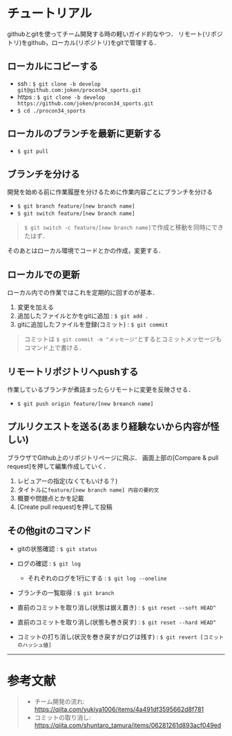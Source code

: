 # チュートリアル
githubとgitを使ってチーム開発する時の軽いガイド的なやつ．
リモート(リポジトリ)をgithub，ローカル(リポジトリ)をgitで管理する．

## ローカルにコピーする
- ssh : `$ git clone -b develop  git@github.com:joken/procon34_sports.git`
- https : `$ git clone -b develop  https://github.com/joken/procon34_sports.git`
- `$ cd ./procon34_sports`

## ローカルのブランチを最新に更新する
- `$ git pull`

## ブランチを分ける
開発を始める前に作業履歴を分けるために作業内容ごとにブランチを分ける
- `$ git branch feature/[new branch name]`
- `$ git switch feature/[new branch name]`

> `$ git switch -c feature/[new branch name]`で作成と移動を同時にできたはず．

そのあとはローカル環境でコードとかの作成，変更する．

## ローカルでの更新
ローカル内での作業ではこれを定期的に回すのが基本．

1. 変更を加える
2. 追加したファイルとかをgitに追加 : `$ git add .`
3. gitに追加したファイルを登録(コミット) : `$ git commit`

> コミットは `$ git commit -m "メッセージ"`とするとコミットメッセージもコマンド上で書ける．

## リモートリポジトリへpushする
作業しているブランチが煮詰まったらリモートに変更を反映させる．
- `$ git push origin feature/[new breanch name]`


## プルリクエストを送る(あまり経験ないから内容が怪しい)
ブラウザでGithub上のリポジトリページに飛ぶ．
画面上部の[Compare & pull request]を押して編集作成していく．
1. レビュアーの指定(なくてもいける？)
2. タイトルに`feature/[new branch name] 内容の要約文`
3. 概要や問題点とかを記載
4. [Create pull request]を押して投稿

## その他gitのコマンド
- gitの状態確認 : `$ git status`
- ログの確認 : `$ git log`
    * それぞれのログを1行にする : `$ git log --oneline`
- ブランチの一覧取得 : `$ git branch`

- 直前のコミットを取り消し(状態は据え置き) : `$ git reset --soft HEAD^`
- 直前のコミットを取り消し(状態も巻き戻す) : `$ git reset --hard HEAD^`
- コミットの打ち消し(状況を巻き戻すがログは残す) : `$ git revert [コミットのハッシュ値]`


---

# 参考文献
> - チーム開発の流れ: https://qiita.com/yukiya1006/items/4a491df3595662d8f781
> - コミットの取り消し: https://qiita.com/shuntaro_tamura/items/06281261d893acf049ed
